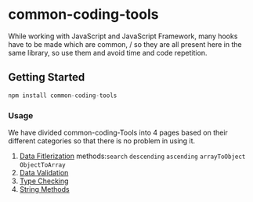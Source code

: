 # common-coding-tools

While working with JavaScript and JavaScript Framework, many hooks have to be made which are common, /
so they are all present here in the same library, so use them and avoid time and code repetition.

## Getting Started
```javascript
npm install common-coding-tools
```


### Usage
We have divided common-coding-Tools into 4 pages based on their different categories so that there is no problem in using it.

1. [Data Fitlerization](docs/ARRAY.md)    methods:`search` `descending` `ascending` `arrayToObject` `ObjectToArray`
2. [Data Validation](docs/ARRAY.md)
3. [Type Checking](docs/ARRAY.md)
4. [String Methods](docs/ARRAY.md)
